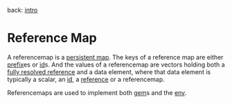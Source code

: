 back: [intro](../intro.md#Basics)

# Reference Map

A referencemap is a [persistent map](https://clojure.org/reference/data_structures#Maps). The keys of a reference map are either [prefix](basics/prefix.md)es or [id](basics/id.md)s. And the values of a referencemap are vectors holding both a [fully resolved reference](basics/reference.md#Fully%20Resolved%20References) and a data element, where that data element is typically a scalar, an [id](basics/id.md), a [reference](basics/reference.md) or a referencemap.

Referencemaps are used to implement both [gem](basics/gem.md)s and the [env](basics/env.md).

